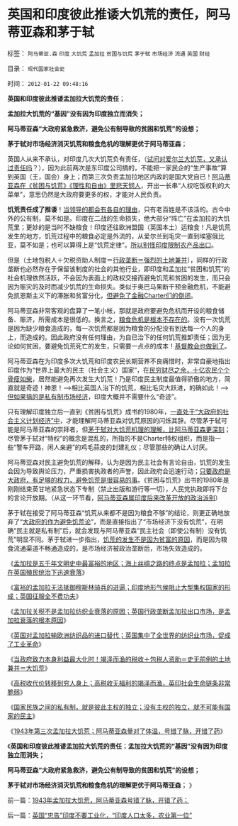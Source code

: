 # 英国和印度彼此推诿大饥荒的责任，阿马蒂亚森和茅于轼

标签： `阿马蒂亚.森` `印度` `大饥荒` `孟加拉` `贫困与饥荒` `茅于轼` `市场经济` `流通` `英国` `财经` 

目录： `现代国家社会史`

时间： `2012-01-22 09:48:16`

**英国和印度彼此推诿孟加拉大饥荒的责任**；

**孟加拉大饥荒的“基因”没有因为印度独立而消失；**

**阿马蒂亚森“大政府紧急救济，避免公有制导致的贫困和饥荒”的设想；**

**茅于轼对市场经济消灭饥荒和粮食危机的理解更优于阿马蒂亚森**；

英国人从来不承认，对印度几次大饥荒负有责任，（[试问对爱尔兰大饥荒，又承认过责任吗](../../../2011/4/2/爱尔兰大饥荒时侯的英国宗教歧视.md)？），因为此前两次是东印度公司搞的，不能把一家民企的“生产事故”算到英国（王，国会）身上；而第三次负责孟加拉地区内政的是国大党自已！[阿马蒂亚森在《贫困与饥荒》《理性和自由》里悲天悯人](../../../2011/12/30/印度的社会主义民主和阿马蒂亚森的数字化道德.md)，开出一长串“人权吃饭权利的大菜单”，意思仍然是大政府要更多的权，才能对人民负责。

**饥荒责任成了推诿**！[当领导的都会有各自的理由](../../../2009/7/5/历史责任归咎于毛主席是不公正的.md)，只有老百姓是不该活的。古今中外的公有制，莫不如是。印度在二战的生命损失，绝大部分“阵亡”在孟加拉的大饥荒里；更妙的是当时不缺粮食！印度还往欧洲盟国（英国本土）运粮食！凡是饥荒发生的地方，饥荒过程中的粮食必定是外流的，从爱尔兰到毛灾一直到埃塞俄比亚，莫不如是；也可以算得上是“饥荒定律”。[所以别怪印度限制农产品出口](../../../2012/1/19/印度农民的菜篮子悲剧形成机理.md)。

但是（土地包税人＋欠税资助人制度＝[行政垄断＝强烈的土地兼并](../../../2011/11/28/商业资本加速市场优化，私有化改革会暴露中国劳动力不足.md)），同样的行政垄断也必然存在于保留该制度的社会的其他行业，即印度和孟加拉“贫困和饥荒”的社会机理依然活跃，不会因为表面上的政权交接而避免饥荒和贫困的发生，而只会因为赈灾的及时而减少饥荒的生命损失。类似于奥巴马果断干预金融危机，不能避免凯恩斯主义下的滞胀和贫富分化，[但避免了金融Charter们的倒闭](../../../2012/1/8/凯恩斯主义泡沫和高杠杆中的哥德尔定理.md)。

阿马蒂亚森非常客观的盘算了一笔小帐，那就是政府要避免危机而开设的粮食储备、赈济，所需成本是很低的。换言之，[粮食危机是根本不存在的](../../../2011/7/13/粮食储备足够两年绝收；美国没本事饿死中国.md)。没有一次饥荒是因为缺少粮食造成的，每一次饥荒都是因为粮食的分配没有到达每一个人的身上，而造成的。因此政府没有任何理由，为自已治下的任何饥荒推卸责任；因为无论如何贫困，要避免饥荒死亡的发生，只需要一点点的成本！[基督教会也做到了](../../../2010/5/21/基督教个人主义价值观简史.md)。

阿马蒂亚森在为印度多次大饥荒和印度农民长期营养不良痛惜时，非常自豪地指出印度作为“世界上最大的民主（社会主义）国家”，在[民穷财尽之余，十亿农民个个骨瘦如柴](http://darthvad.blog.163.com/blog/static/5339947020111194845411/)，居然能避免再次发生大饥荒！乃是印度民主制度最值得骄傲的地方，简直就是奇迹！神恩！——>相比英国人治下的饥荒，相比毛灾大跃进，的确如此！——>[但如果搞的是私有制市场经济](../../../2011/12/23/饥荒与公有制相伴随；中世纪特权经济瓦解过程中的饥荒成因；.md)，印度大概并不需要什么“奇迹”。

只有理解印度独立后一直到《贫困与饥荒》成书的1980年，[一直处于“大政府的社会主义计划经济”中](../../../2010/12/25/市场经济可以养活任何数量中国人.md)，才能理解阿马蒂亚森对饥荒原因的闪烁其辞。尽管茅于轼可能是阿马蒂亚森的崇拜者，但[茅于轼对大饥荒机理的理解，比阿马蒂亚森更深刻](../../../2009/1/16/市场经济去特权化就不会有粮食危机.md)；尽管茅于轼对“特权”的概念是混乱的，所指的不是Charter特权组织，而是指一些“警车开路，闲人亲避”的鸡毛蒜皮的封建礼仪；尽管那些的确让人讨厌。

阿马蒂亚森对民主避免饥荒的解释，认为是因为民主社会有言论自由，饥荒的发生会因为导致舆论压力，严重损害执政者的声誉，因此政府会迅速行动；[只要政府是大政府，有足够的权力，避免饥荒是很容易的事](../../../2009/11/21/中国历史人口和国际市场及国家粮食安全.md)。《贫困与饥荒》出书的1980年是刚刚结束英甘地紧急状态下专制（禁止出版和游行等一切），人民党执政即将下台的言论开放期。（从这一环节看，[阿马蒂亚森属印度后来改革开放的政治派别](../../../2011/12/31/从阿马蒂亚森看茅于轼，世界意识形态的主流.md)）

茅于轼在接受了阿马蒂亚森“饥荒从来都不是因为粮食不够”的结论，则更正确地放弃了“[大政府的作为避免饥荒论](../../../2011/10/3/公民人口本身就是市场经济最大的财富.md)”，而是直接指出了“市场经济下没有饥荒”，在明确“民主就是私有制”后，就会发现与阿马蒂亚森“民主社会（即使公有制）没有饥荒”明显不同。茅于轼进一步指出，[饥荒的发生不是因为贫富的原因](../../../2011/7/12/粮食从来没有危机，土地公有制是农村问题根源.md)，而是因为粮食流通渠道不畅通造成的，是市场经济被政治垄断后，市场失效造成的。

《[孟加拉是五千年文明史中最富裕的地区；海上丝绸之路的终点是孟加拉；孟加拉在英国殖民统治下迅速衰落](../../../2012/1/15/孟加拉是世界富裕总冠军，海上丝绸之路的终点.md)》

《[富裕的孟加拉无法抵御穆斯林骑兵的进逼；印度地形气侯阻止大型集权国家的形成；英国征服全不费功夫](../../../2012/1/20/印度地形气侯阻止大型国家形成，穆斯林骑兵和英国的入侵.md)》

《[孟加拉关税不是孟加拉纺织业衰落的原因；英国行政垄断孟加拉出口市场，是孟加拉衰落的根本原因](../../../2012/1/20/英国行政垄断孟加拉出口，导致孟加拉衰落.md)》

《[英国对孟加拉输欧洲纺织品的进口替代；英国集中了全世界的纺织业市场，促成了工业革命](../../../2012/1/20/小小的英国集中了全球纺织业，工业革命因而发生.md)》

《[当政府致力本身利益最大化时！竭泽而渔的税收＋包税人资助＝史无前例的土地兼并＝大饥荒](../../../2012/1/21/孟加拉1770s大饥荒，当政府致力本身利益最大化.md)》

《[高税收代价转移到穷人身上；高税收无福利的竭泽而渔，英印社会生命链条非常脆弱](../../../2012/1/21/高税收无福利的竭泽而渔，接二连三的大饥荒.md)》

《[国家民族之间的私有制，就是彼此主权的独立；没有主权的独立，就不可能有国家的民主](../../../2012/1/21/没有民族主权的独立，就不可能有国家的民主.md)》

《[1943年第三次孟加拉大饥荒；阿马蒂亚森量对了体温，号错了脉，开错了药](../../../2012/1/21/1943年孟加拉大饥荒，阿马蒂亚森号错了脉，开错了药；.md)》

《**英国和印度彼此推诿孟加拉大饥荒的责任**；**孟加拉大饥荒的“基因”没有因为印度独立而消失；**

**阿马蒂亚森“大政府紧急救济，避免公有制导致的贫困和饥荒”的设想；**

**茅于轼对市场经济消灭饥荒和粮食危机的理解更优于阿马蒂亚森**； 》



前一篇：[1943年孟加拉大饥荒，阿马蒂亚森号错了脉，开错了药；](../../../2012/1/21/1943年孟加拉大饥荒，阿马蒂亚森号错了脉，开错了药；.md)

后一篇：[英国“忠告”印度不要工业化，“印度人口太多，农业第一位”](../../../2012/1/22/英国“忠告”印度不要工业化，“印度人口太多，农业第一位”.md)